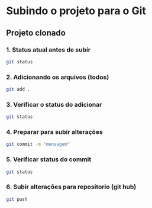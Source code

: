 # Subindo o projeto para o Git
## Projeto clonado

### 1. Status atual antes de subir

```bash
git status
```

### 2. Adicionando os arquivos (todos)

```bash
git add .
```

### 3. Verificar o status do adicionar

```bash
git status
```

### 4. Preparar para subir alterações
```bash
git commit -m "mensagem"
```

### 5. Verificar status do commit
```bash
git status
```
### 6. Subir alterações para repositorio (git hub)

```bash
git push
```